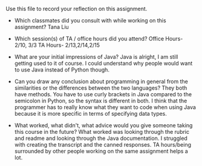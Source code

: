 Use this file to record your reflection on this assignment.

- Which classmates did you consult with while working on this assignment?
Tana Liu 

- Which session(s) of TA / office hours did you attend?
Office Hours- 2/10, 3/3
TA Hours- 2/13,2/14,2/15

- What are your initial impressions of Java? 
Java is alright, I am still getting used to it of course. I could understand why people would want to use Java instead of Python though.

- Can you draw any conclusion about programming in general from the similarities or the differences between the two languages? 
They both have methods. You have to use curly brackets in Java compared to the semicolon in Python, so the syntax is different in both. I think that the programmer has to really know what they want to code when using Java because it is more specific in terms of specifying data types. 

- What worked, what didn't, what advice would you give someone taking this course in the future?
What worked was looking through the rubric and readme and looking through the Java documentation.
I struggled with creating the transcript and the canned responses.
TA hours/being surrounded by other people working on the same assignment helps a lot.
